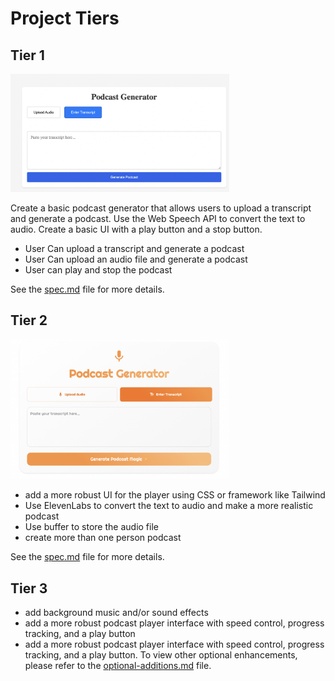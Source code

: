 # Project Tiers

## Tier 1
<img src="./assets/basic.png" alt="BasicPodcast Generator Logo" width="350">

Create a basic podcast generator that allows users to upload a transcript and generate a podcast. Use the Web Speech API to convert the text to audio. Create a basic UI with a play button and a stop button.

- User Can upload a transcript and generate a podcast
- User Can upload an audio file and generate a podcast
- User can play and stop the podcast

See the [spec.md](spec.md) file for more details.

## Tier 2
<img src="./assets/podcast.png" alt="Podcast Generator Logo" width="350">

- add a more robust UI for the player using CSS or framework like Tailwind
- Use ElevenLabs to convert the text to audio and make a more realistic podcast
- Use buffer to store the audio file
- create more than one person podcast

See the [spec.md](spec.md) file for more details.

## Tier 3

- add background music and/or sound effects
- add a more robust podcast player interface with speed control, progress tracking, and a play button
- add a more robust podcast player interface with speed control, progress tracking, and a play button. To view other optional enhancements, please refer to the [optional-additions.md](optional-additions.md) file.